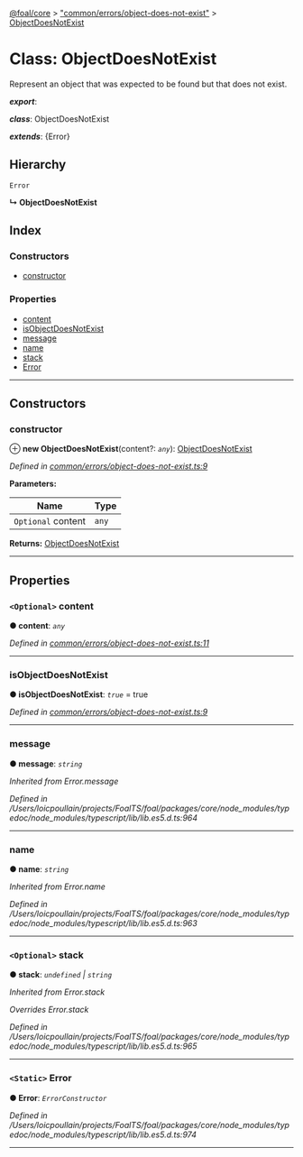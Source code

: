 [@foal/core](../README.md) > ["common/errors/object-does-not-exist"](../modules/_common_errors_object_does_not_exist_.md) > [ObjectDoesNotExist](../classes/_common_errors_object_does_not_exist_.objectdoesnotexist.md)

# Class: ObjectDoesNotExist

Represent an object that was expected to be found but that does not exist.

*__export__*: 

*__class__*: ObjectDoesNotExist

*__extends__*: {Error}

## Hierarchy

 `Error`

**↳ ObjectDoesNotExist**

## Index

### Constructors

* [constructor](_common_errors_object_does_not_exist_.objectdoesnotexist.md#constructor)

### Properties

* [content](_common_errors_object_does_not_exist_.objectdoesnotexist.md#content)
* [isObjectDoesNotExist](_common_errors_object_does_not_exist_.objectdoesnotexist.md#isobjectdoesnotexist)
* [message](_common_errors_object_does_not_exist_.objectdoesnotexist.md#message)
* [name](_common_errors_object_does_not_exist_.objectdoesnotexist.md#name)
* [stack](_common_errors_object_does_not_exist_.objectdoesnotexist.md#stack)
* [Error](_common_errors_object_does_not_exist_.objectdoesnotexist.md#error)

---

## Constructors

<a id="constructor"></a>

###  constructor

⊕ **new ObjectDoesNotExist**(content?: *`any`*): [ObjectDoesNotExist](_common_errors_object_does_not_exist_.objectdoesnotexist.md)

*Defined in [common/errors/object-does-not-exist.ts:9](https://github.com/FoalTS/foal/blob/aac11366/packages/core/src/common/errors/object-does-not-exist.ts#L9)*

**Parameters:**

| Name | Type |
| ------ | ------ |
| `Optional` content | `any` |

**Returns:** [ObjectDoesNotExist](_common_errors_object_does_not_exist_.objectdoesnotexist.md)

___

## Properties

<a id="content"></a>

### `<Optional>` content

**● content**: *`any`*

*Defined in [common/errors/object-does-not-exist.ts:11](https://github.com/FoalTS/foal/blob/aac11366/packages/core/src/common/errors/object-does-not-exist.ts#L11)*

___
<a id="isobjectdoesnotexist"></a>

###  isObjectDoesNotExist

**● isObjectDoesNotExist**: *`true`* = true

*Defined in [common/errors/object-does-not-exist.ts:9](https://github.com/FoalTS/foal/blob/aac11366/packages/core/src/common/errors/object-does-not-exist.ts#L9)*

___
<a id="message"></a>

###  message

**● message**: *`string`*

*Inherited from Error.message*

*Defined in /Users/loicpoullain/projects/FoalTS/foal/packages/core/node_modules/typedoc/node_modules/typescript/lib/lib.es5.d.ts:964*

___
<a id="name"></a>

###  name

**● name**: *`string`*

*Inherited from Error.name*

*Defined in /Users/loicpoullain/projects/FoalTS/foal/packages/core/node_modules/typedoc/node_modules/typescript/lib/lib.es5.d.ts:963*

___
<a id="stack"></a>

### `<Optional>` stack

**● stack**: *`undefined` \| `string`*

*Inherited from Error.stack*

*Overrides Error.stack*

*Defined in /Users/loicpoullain/projects/FoalTS/foal/packages/core/node_modules/typedoc/node_modules/typescript/lib/lib.es5.d.ts:965*

___
<a id="error"></a>

### `<Static>` Error

**● Error**: *`ErrorConstructor`*

*Defined in /Users/loicpoullain/projects/FoalTS/foal/packages/core/node_modules/typedoc/node_modules/typescript/lib/lib.es5.d.ts:974*

___

